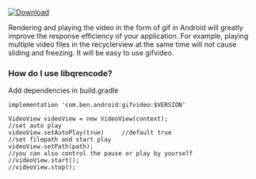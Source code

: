[ ![Download](https://api.bintray.com/packages/zhangchuan622/maven/gifvideo/images/download.svg?version=0.2.0) ](https://bintray.com/zhangchuan622/maven/gifvideo/0.2.0/link)

Rendering and playing the video in the form of gif in Android will greatly improve the response efficiency of your application. For example, playing multiple video files in the recyclerview at the same time will not cause sliding and freezing. It will be easy to use gifvideo.

### How do I use libqrencode?
Add dependencies in build.gradle

```
implementation 'com.ben.android:gifvideo:$VERSION'
```

```
VideoView videoView = new VideoView(context);
//set auto play
videoView.setAutoPlay(true)     //default true
//set filepath and start play
videoView.setPath(path);
//you can also control the pause or play by yourself
//videoView.start();
//videoView.stop();

```